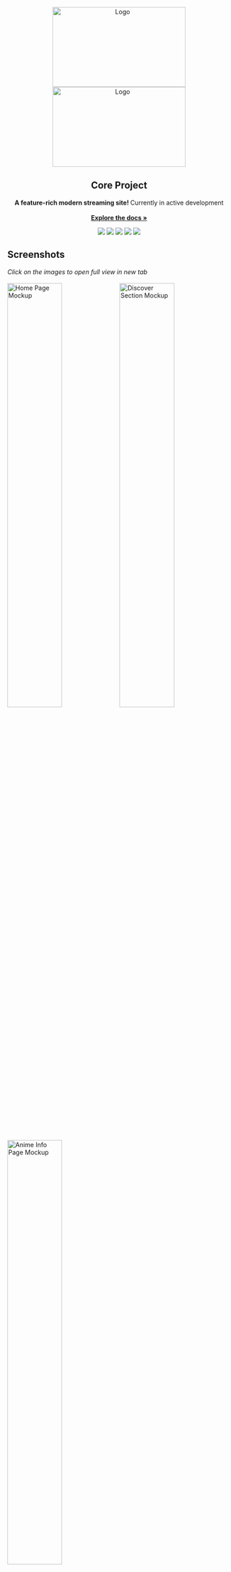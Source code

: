 <div id="top"></div>

<br/>
<div align="center">
  <a href="https://github.com/baseplate-admin/CoreProject#gh-dark-mode-only">
    <img src="https://user-images.githubusercontent.com/61817579/161123729-44ae9010-6282-44e5-ba68-adaac71f33be.png" alt="Logo" width="300" height="180">
  </a>
	 <a href="https://github.com/baseplate-admin/CoreProject#gh-light-mode-only">
    <img src="https://user-images.githubusercontent.com/61817579/161123650-176e7dfe-f622-49a6-acd8-b336f9d01a2b.png" alt="Logo" width="300" height="180">
  </a>
 
 
  <h2 align="center">Core Project</h2>

  <p align="center">
   <b> A feature-rich modern streaming site! </b> Currently in active development
    <br><br>
    <a href="https://github.com/baseplate-admin/CoreProject"><strong>Explore the docs »</strong></a>
  </p>
</div>

<p align="center">
  <a href="https://github.com/baseplate-admin/CoreProject/graphs/contributors" alt="Contributors"><img src="https://img.shields.io/github/contributors/baseplate-admin/CoreProject.svg?style=for-the-badge" ></a>
  <a href="https://github.com/baseplate-admin/CoreProject/network/members" alt="Forks"><img src="https://img.shields.io/github/forks/baseplate-admin/CoreProject.svg?style=for-the-badge"></a>
  <a href="https://github.com/baseplate-admin/CoreProject/stargazers" alt="Stars"><img src="https://img.shields.io/github/stars/baseplate-admin/CoreProject.svg?style=for-the-badge"></a>
  <a href="https://github.com/baseplate-admin/CoreProject/issues" alt="Issues"><img src="https://img.shields.io/github/issues/baseplate-admin/CoreProject.svg?style=for-the-badge"></a>
  <a href="https://github.com/baseplate-admin/CoreProject/blob/v2/LICENSE" alt="License - AGPL-3.0"><img src="https://img.shields.io/github/license/baseplate-admin/CoreProject.svg?style=for-the-badge"></a>
</p>


## Screenshots

<p float="left">
  <i>Click on the images to open full view in new tab</i>
  <br>
  <br>
  <img src="https://user-images.githubusercontent.com/41228366/161109978-5b07e615-d260-48b4-b605-50fde6a3a284.png" alt="Home Page Mockup" width=49.5%>
  <img src="https://user-images.githubusercontent.com/41228366/161110862-80b23b2b-e6e9-49c6-9555-51463da77c26.png" alt="Discover Section Mockup" width=49.5%>
  <img src="https://user-images.githubusercontent.com/41228366/161114183-f9744421-2137-4a9b-b6b6-0f64e5b7a329.png" alt="Anime Info Page Mockup" width=49.5%>
</p>


## (Upcoming) Features


Core Project is a collection of several projects - animecore, mangacore & soundcore. Overall, it aims to becomes a site where you can get all your anime, manga and songs for free and without any ads.

* Home Page recommendations & Continue watching
* Watch Progress
* Account feature for cross-platform playing
* Mobile support
* No Ads
* Next gen Player
* Search
* Clean & feature-rich UI
* MAL-sync support
* and more!

All features are under development.

<p align="right">(<a href="#top">back to top</a>)</p>



### Built with

* [.](https://example.com)
* [..](https://example.com)
* [...](https://example.com)

<p align="right">(<a href="#top">back to top</a>)</p>


## Roadmap

- [x] Backend
- [x] Logo & Design system
- [ ] Mockups (All pages)
- [ ] Frontend
- [ ] Misc stuff

See the [open issues](https://github.com/baseplate-admin/CoreProject/issues) and [projects](https://github.com/baseplate-admin/CoreProject/projects?) for a full list of features we're working on (and need help with).

<p align="right">(<a href="#top">back to top</a>)</p>


## Contributing

- If you have a suggestion/idea that would make this project better, please create a pull request. All pull requests will be reviewed by us, and adjusted.

- You can also [open a new issue](https://github.com/baseplate-admin/CoreProject/issues/new/choose) or [help us with an existing one](https://github.com/baseplate-admin/CoreProject/issues).

Other than that, you can also help the project by giving it a star! Your help is extremely appreciated :)


<p align="right">(<a href="#top">back to top</a>)</p>


## License

Distributed under the AGPL-3.0 License. See [`LICENSE`](https://github.com/baseplate-admin/CoreProject/blob/v2/LICENSE) for more information.

<p align="right">(<a href="#top">back to top</a>)</p>
